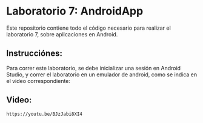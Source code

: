 # Laboratorio 7: AndroidApp

Este repositorio contiene todo el código necesario para realizar el laboratorio 7, sobre aplicaciones en Android.

## Instrucciónes:

Para correr este laboratorio, se debe inicializar una sesión en Android Studio, y correr el laboratorio en un emulador de android, como se indica en el video correspondiente:

## Video:

`` https://youtu.be/BJzJabi8XI4 ``
